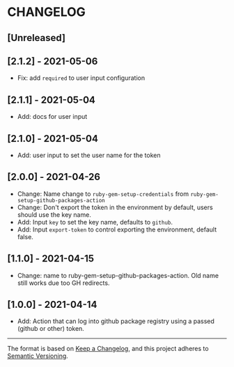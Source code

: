 # CHANGELOG

## [Unreleased]

## [2.1.2] - 2021-05-06

- Fix: add `required` to user input configuration

## [2.1.1] - 2021-05-04

- Add: docs for user input

## [2.1.0] - 2021-05-04

- Add: user input to set the user name for the token

## [2.0.0] - 2021-04-26

- Change: Name change to `ruby-gem-setup-credentials` from `ruby-gem-setup-github-packages-action`
- Change: Don't export the token in the environment by default, users should use the key name.
- Add: Input `key` to set the key name, defaults to `github`.
- Add: Input `export-token` to control exporting the environment, default false.

## [1.1.0] - 2021-04-15

- Change: name to ruby-gem-setup-github-packages-action. Old name still works due too GH redirects.

## [1.0.0] - 2021-04-14

- Add: Action that can log into github package registry using a passed (github or other) token.

----

The format is based on [Keep a Changelog](https://keepachangelog.com/en/1.0.0/),
and this project adheres to [Semantic Versioning](https://semver.org/spec/v2.0.0.html).
